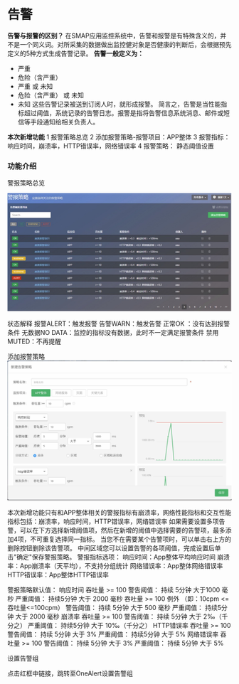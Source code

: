 # 告警

**告警与报警的区别？**
在SMAP应用监控系统中，告警和报警是有特殊含义的，并不是一个同义词。对所采集的数据做出监控健对象是否健康的判断后，会根据预先定义的5种方式生成告警记录。
**告警一般定义为：**
   * 严重
   * 危险（含严重） 
   * 严重 或 未知 
   * 危险（含严重） 或 未知 
   * 未知 
    这些告警记录被送到订阅人时，就形成报警。 
简言之，告警是当性能指标超过阈值，系统记录的告警日志。报警是指将告警信息系统消息、邮件或短信等手段通知给相关负责人。

**本次新增功能**
1 报警策略总览
2 添加报警策略-报警项目：APP整体
3 报警指标：响应时间，崩溃率，HTTP错误率，网络错误率
4 报警策略： 静态阈值设置


### 功能介绍


警报策略总览

![](A110.jpg)

状态解释
报警ALERT：触发报警 
告警WARN：触发告警
正常OK ：没有达到报警条件
无数据NO DATA：监控的指标没有数据，此时不一定满足报警条件 
禁用MUTED：不再提醒

添加报警策略
![](A111.jpg)

本次新增功能只有和APP整体相关的警报指标有崩溃率，网络性能指标和交互性能指标包括：崩溃率，响应时间，HTTP错误率，网络错误率
如果需要设置多项告警，可以在下方选择新增阈值项，然后在新增的阈值中选择需要的告警项，最多添加4项，不可重复选择同一指标。
当您不在需要某个告警项时，可以单击右上方的删除按钮删除该告警项。
中间区域您可以设置告警的各项阈值，完成设置后单击"确定"保存警报策略。
警报指标选项：
 响应时间：App整体平均响应时间
崩溃率：App崩溃率（天平均），不支持分组统计
网络错误率：App整体网络错误率
HTTP错误率：App整体HTTP错误率

警报策略默认值：
响应时间
吞吐量 >= 100
警告阈值： 持续 5分钟 大于1000 毫秒
严重阈值： 持续5分钟 大于 2000 毫秒
吞吐量 >= 100 例外 （即：10cpm <=吞吐量<=100cpm）
 警告阈值： 持续 5分钟 大于 500 毫秒
 严重阈值： 持续5分钟 大于 2000 毫秒
崩溃率
吞吐量 >= 100 
警告阈值： 持续 5分钟 大于 2‰（千分之）
严重阈值： 持续5分钟 大于 10‰（千分之）
HTTP错误率
 吞吐量 >= 100 
警告阈值： 持续 5分钟 大于 3% 
严重阈值： 持续5分钟 大于 5%
网络错误率
吞吐量 >= 100 
警告阈值： 持续 5分钟 大于 3%
严重阈值： 持续 5分钟 大于 5%

设置告警组

点击红框中链接，跳转至OneAlert设置告警组


